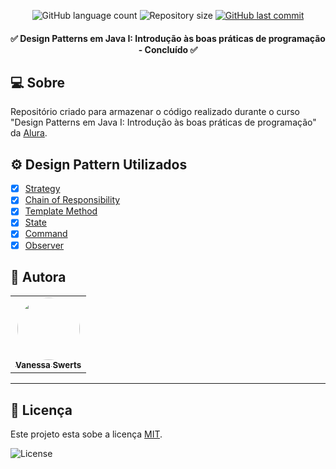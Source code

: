 <p align="center">
  <img alt="GitHub language count" src="https://img.shields.io/github/languages/count/vanessaswerts/alura-design-patterns">

  <img alt="Repository size" src="https://img.shields.io/github/repo-size/vanessaswerts/alura-design-patterns">
  
  <a href="https://github.com/vanessaswerts/alura-design-patterns/commits/master">
    <img alt="GitHub last commit" src="https://img.shields.io/github/last-commit/vanessaswerts/alura-design-patterns">
  </a>
</p>

<h4 align="center"> 
	✅ Design Patterns em Java I: Introdução às boas práticas de programação - Concluído ✅
</h4>

## 💻 Sobre 

Repositório criado para armazenar o código realizado durante o curso "Design Patterns em Java I: Introdução às boas práticas de programação" da [Alura](https://cursos.alura.com.br/course/introducao-design-patterns-java).

## :gear: Design Pattern Utilizados
  
  - [x] [Strategy](https://refactoring.guru/design-patterns/strategy)
  - [x] [Chain of Responsibility](https://refactoring.guru/design-patterns/chain-of-responsibility)
  - [x] [Template Method](https://refactoring.guru/design-patterns/template-method)
  - [x] [State](https://refactoring.guru/design-patterns/state)
  - [x] [Command](https://refactoring.guru/design-patterns/command)
  - [x] [Observer](https://refactoring.guru/design-patterns/observer)

## 🦸 Autora

<table>
  <tr>   
    <td align="center"><a href="https://github.com/vanessaSwerts/"><img style="border-radius: 50%;" src="https://avatars2.githubusercontent.com/u/57146734?v=4" width="100px;" alt=""/><br /><sub><b>Vanessa Swerts</b></sub></a></td>  
  </tr>
</table>

---

## 📝 Licença

Este projeto esta sobe a licença [MIT](./LICENSE).

   <img alt="License" src="https://img.shields.io/badge/license-MIT-brightgreen">  
